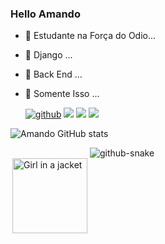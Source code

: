 ### Hello Amando

- 🔭 Estudante na Força do Odio...
- 🌱 Django  ...
- 🤔 Back End ...
- 💬 Somente Isso ...
  
  [![github](https://img.shields.io/badge/GitHub-100000?style=for-the-badge&logo=github&logoColor=white)](https://github.com/DevAmando)
![](https://img.shields.io/badge/Python-3776AB?style=for-the-badge&logo=python&logoColor=white)
![](https://img.shields.io/badge/Django-092E20?style=for-the-badge&logo=django&logoColor=white)
![](https://img.shields.io/badge/MySQL-00000F?style=for-the-badge&logo=mysql&logoColor=white)

![Amando GitHub stats](https://github-readme-stats.vercel.app/api?username=devamando&show_icons=true&theme=radical)


<div style= "display: inline-block"><br>
<img src="https://external-preview.redd.it/cenas-do-anime-sensual-mahou-shoujo-ni-akogarete-viraliza-v0-wI4wYCXyCBZKm-UHOF6sU3JTNPZpXP4aQxpr23HwrOA.jpg?auto=webp&s=1972826d93e8db8ac87b7e1c3d004a00d47e3a31" alt="Girl in a jacket" width="120" height="120" align = right>
</div>
<picture>
<source media="(prefers-color-scheme: dark)" srcset="github-snake-dark.svg" />
<source media="(prefers-color-scheme: light)" srcset="github-snake.svg" />
<img alt="github-snake" src="github-snake.svg" />
</picture>
